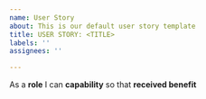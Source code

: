 ```yaml
---
name: User Story
about: This is our default user story template
title: USER STORY: <TITLE>
labels: ''
assignees: ''

---
```


As a **role** I can  **capability** so that **received benefit**
